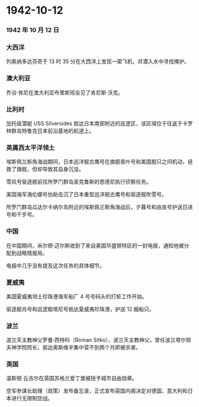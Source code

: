 # 1942-10-12

### 1942 年 10 月 12 日

### 大西洋

列奥纳多达芬奇于 13 时 35 分在大西洋上发现一架飞机，并潜入水中寻找掩护。

### 澳大利亚

乔治·肯尼在澳大利亚布里斯班会见了肯尼斯·沃克。

### 比利时

加托级潜艇 USS Silversides
抵达日本南部附近的巡逻区，该区域位于往返于卡罗林群岛特鲁克日本前沿基地的航道上。

### 英属西太平洋领土

埃斯佩兰斯角海战期间，日本巡洋舰古鹰号在旗舰青叶号和美国舰只之间机动，拯救了旗舰，但却导致其自身沉没。

雪风号驱逐舰前往所罗门群岛圣克鲁斯的恩德尼执行侦察任务。

美国海军海伦娜号协助击沉了日本重型巡洋舰古鹰号和驱逐舰吹雪号。

所罗门群岛瓜达尔卡纳尔岛附近的埃斯佩兰斯角海战后，夕暮号和由良号护送日进号和千岁号。

### 中国

在中国期间，米尔顿·迈尔斯收到了来自美国华盛顿特区的一封电报，通知他被分配到战略情报局。

电报中几乎没有提及这次任务的具体细节。

### 夏威夷

美国夏威夷领土珍珠港海军船厂 4 号号码头的打桩工作开始。

驱逐舰肖号和巡逻舰塔尼号抵达夏威夷珍珠港，护送 12 艘船只。

### 波兰

波兰天主教神父罗曼·西特科（Roman
Sitko），波兰天主教神父，曾任波兰塔尔努夫神学院院长，抵达奥斯维辛集中营不到两个月即被杀害。

### 英国

温斯顿·丘吉尔在英国苏格兰爱丁堡被授予城市自由勋章。

空军参谋长助理（政策）发布备忘录，正式宣布英国内阁决定对德国、意大利和日本进行无限制空战。